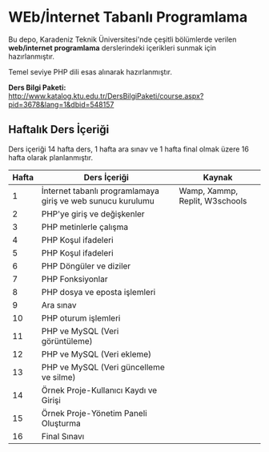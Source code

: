 # WEb/İnternet Tabanlı Programlama

Bu depo, Karadeniz Teknik Üniversitesi'nde çeşitli bölümlerde verilen **web/internet programlama** derslerindeki içerikleri sunmak için hazırlanmıştır.

Temel seviye PHP dili esas alınarak hazırlanmıştır.

**Ders Bilgi Paketi:**
http://www.katalog.ktu.edu.tr/DersBilgiPaketi/course.aspx?pid=3678&lang=1&dbid=548157

## Haftalık Ders İçeriği
Ders içeriği 14 hafta ders, 1 hafta ara sınav ve 1 hafta final olmak üzere 16 hafta olarak planlanmıştır.

| Hafta | Ders İçeriği                                                  | Kaynak    |
| ----- | ------------                                                  | ------    |
| 1     | İnternet tabanlı programlamaya giriş ve web sunucu kurulumu   | Wamp, Xammp, Replit, W3schools |
| 2     | PHP'ye giriş ve değişkenler                                   |   |
| 3     | PHP metinlerle çalışma                                        |   |
| 4     | PHP Koşul ifadeleri                                           |   |
| 5     | PHP Koşul ifadeleri                                           |   |
| 6     | PHP Döngüler ve diziler                                           |   |
| 7     | PHP Fonksiyonlar                                           |   |
| 8     | PHP dosya ve eposta işlemleri                                           |   |
| 9     | Ara sınav                                           |   |
| 10    | PHP oturum işlemleri                                           |   |
| 11    | PHP ve MySQL (Veri görüntüleme)                                           |   |
| 12    | PHP ve MySQL (Veri ekleme)                                           |   |
| 13    | PHP ve MySQL (Veri güncelleme ve silme)                                           |   |
| 14    | Örnek Proje-Kullanıcı Kaydı ve Girişi                                           |   |
| 15    | Örnek Proje-Yönetim Paneli Oluşturma                                           |   |
| 16    | Final Sınavı                                           |   |
